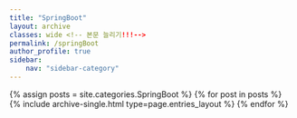 ```yaml
---
title: "SpringBoot"
layout: archive
classes: wide <!-- 본문 늘리기!!!-->
permalink: /springBoot
author_profile: true
sidebar:
    nav: "sidebar-category"
---
```



{% assign posts = site.categories.SpringBoot %}
{% for post in posts %} {% include archive-single.html type=page.entries_layout %} {% endfor %}